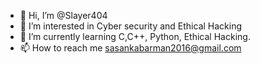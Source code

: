 - 👋 Hi, I’m @Slayer404
- 👀 I’m interested in Cyber security and Ethical Hacking
- 🌱 I’m currently learning C,C++, Python, Ethical Hacking.
- 📫 How to reach me sasankabarman2016@gmail.com

<!---
Slayer404/Slayer404 is a ✨ special ✨ repository because its `README.md` (this file) appears on your GitHub profile.
You can click the Preview link to take a look at your changes.
--->
